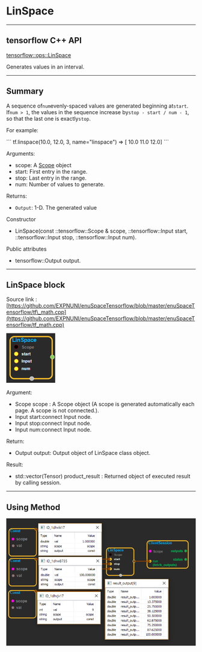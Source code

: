 # LinSpace

---

## tensorflow C++ API

[tensorflow::ops::LinSpace](https://www.tensorflow.org/api_docs/cc/class/tensorflow/ops/lin-space)

Generates values in an interval.

---

## Summary

A sequence of`num`evenly-spaced values are generated beginning at`start`. If`num > 1`, the values in the sequence increase by`stop - start / num - 1`, so that the last one is exactly`stop`.

For example:

\`\`\` tf.linspace\(10.0, 12.0, 3, name="linspace"\) =&gt; \[ 10.0 11.0 12.0\] \`\`\`

Arguments:

* scope: A [Scope](https://www.tensorflow.org/api_docs/cc/class/tensorflow/scope.html#classtensorflow_1_1_scope) object
* start: First entry in the range.
* stop: Last entry in the range.
* num: Number of values to generate.

Returns:

* `Output`: 1-D. The generated value

Constructor

* LinSpace\(const ::tensorflow::Scope & scope,  ::tensorflow::Input start,  ::tensorflow::Input stop,  ::tensorflow::Input num\).

Public attributes

* tensorflow::Output output.

---

## LinSpace block

Source link : [https://github.com/EXPNUNI/enuSpaceTensorflow/blob/master/enuSpaceTensorflow/tf\_math.cpp](https://github.com/EXPNUNI/enuSpaceTensorflow/blob/master/enuSpaceTensorflow/tf_math.cpp)

![](/assets/math_LinSpace_Symbol.png)

Argument:

* Scope scope : A Scope object \(A scope is generated automatically each page. A scope is not connected.\).
* Input start:connect  Input node.
* Input stop:connect  Input node.
* Input num:connect  Input node.

Return:

* Output output: Output object of LinSpace class object.

Result:

* std::vector\(Tensor\) product\_result : Returned object of executed result by calling session.

---

## Using Method

![](/assets/math_LinSpace_Method.png)

